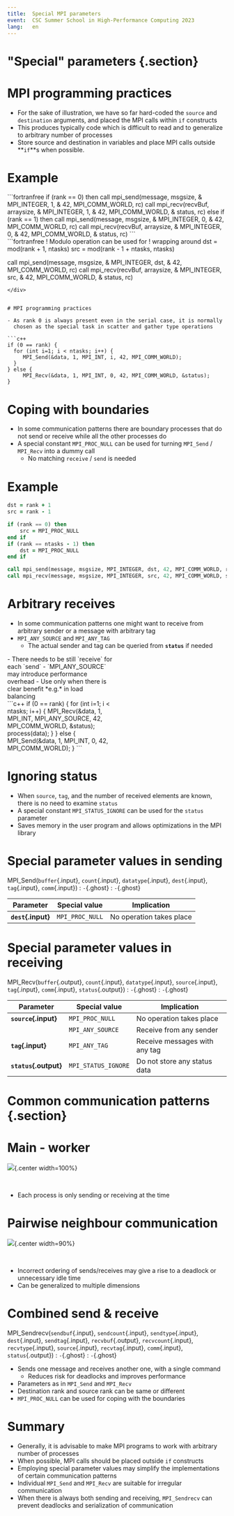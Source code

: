 ```yaml
---
title:  Special MPI parameters
event:  CSC Summer School in High-Performance Computing 2023
lang:   en
---
```


# "Special" parameters {.section}

# MPI programming practices

- For the sake of illustration, we have so far hard-coded the `source`
  and `destination` arguments, and placed the MPI
  calls within `if` constructs
- This produces typically code which is difficult to read and to
  generalize to arbitrary number of processes
- Store source and destination in variables and place MPI calls
  outside **`if`**s when possible.

# Example

<div class=column>
```fortranfree
if (rank == 0) then
   call mpi_send(message, msgsize, &
                 MPI_INTEGER, 1, &
                 42, MPI_COMM_WORLD, rc)
   call mpi_recv(recvBuf, arraysize, &
                 MPI_INTEGER, 1, &
                 42, MPI_COMM_WORLD, &
                 status, rc)
else if (rank == 1) then
   call mpi_send(message, msgsize, &
                 MPI_INTEGER, 0, &
                 42, MPI_COMM_WORLD, rc)
   call mpi_recv(recvBuf, arraysize, &
                 MPI_INTEGER, 0, &
                 42, MPI_COMM_WORLD, &
                 status, rc)
```
</div>

<div class=column>
```fortranfree
! Modulo operation can be used for
! wrapping around
dst = mod(rank + 1, ntasks)
src = mod(rank - 1 + ntasks, ntasks)

call mpi_send(message, msgsize, &
              MPI_INTEGER, dst, &
              42, MPI_COMM_WORLD, rc)
call mpi_recv(recvBuf, arraysize, &
              MPI_INTEGER, src, &
              42, MPI_COMM_WORLD, &
              status, rc)

```
</div>


# MPI programming practices

- As rank 0 is always present even in the serial case, it is normally
  chosen as the special task in scatter and gather type operations

```c++
if (0 == rank) {
  for (int i=1; i < ntasks; i++) {
     MPI_Send(&data, 1, MPI_INT, i, 42, MPI_COMM_WORLD);
  }
} else {
     MPI_Recv(&data, 1, MPI_INT, 0, 42, MPI_COMM_WORLD, &status);
}
```

# Coping with boundaries

- In some communication patterns there are boundary processes that do
  not send or receive while all the other processes do
- A special constant `MPI_PROC_NULL` can be used for turning
  `MPI_Send` / `MPI_Recv` into a dummy call
    - No matching `receive` / `send` is needed

# Example

```fortranfree
dst = rank + 1
src = rank - 1

if (rank == 0) then
    src = MPI_PROC_NULL
end if
if (rank == ntasks - 1) then
    dst = MPI_PROC_NULL
end if

call mpi_send(message, msgsize, MPI_INTEGER, dst, 42, MPI_COMM_WORLD, rc)
call mpi_recv(message, msgsize, MPI_INTEGER, src, 42, MPI_COMM_WORLD, status, rc)
```


# Arbitrary receives

- In some communication patterns one might want to receive from
  arbitrary sender or a message with arbitrary tag
- `MPI_ANY_SOURCE` and `MPI_ANY_TAG`
    - The actual sender and tag can be queried from **`status`** if
      needed

<div class=column style="width:48%">
- There needs to be still `receive` for each `send`
- `MPI_ANY_SOURCE` may introduce performance overhead
    - Use only when there is clear benefit *e.g.* in load balancing
</div>

<div class=column style="width:50%">
```c++
if (0 == rank) {
  for (int i=1; i < ntasks; i++) {
     MPI_Recv(&data, 1, MPI_INT, MPI_ANY_SOURCE,
              42, MPI_COMM_WORLD, &status);
     process(data);
  }
} else {
     MPI_Send(&data, 1, MPI_INT, 0,
              42, MPI_COMM_WORLD);
}
```
</div>


# Ignoring status

- When `source`, `tag`, and the number of received elements are known,
  there is no need to examine `status`
- A special constant `MPI_STATUS_IGNORE` can be used for the `status`
  parameter
- Saves memory in the user program and allows optimizations in the MPI library

# Special parameter values in sending

MPI_Send(`buffer`{.input}, `count`{.input}, `datatype`{.input}, `dest`{.input}, `tag`{.input}, `comm`{.input})
  : `-`{.ghost}
    : `-`{.ghost}

| Parameter          | Special value    | Implication                                  |
| ----------         | ---------------- | -------------------------------------------- |
| **`dest`{.input}** | `MPI_PROC_NULL`  | No operation takes place                     |

# Special parameter values in receiving

MPI_Recv(`buffer`{.output}, `count`{.input}, `datatype`{.input}, `source`{.input}, `tag`{.input}, `comm`{.input}, `status`{.output})
  : `-`{.ghost}
    : `-`{.ghost}

| Parameter             | Special value       | Implication                                  |
| ----------            | ----------------    | -------------------------------------------- |
| **`source`{.input}**  | `MPI_PROC_NULL`     | No operation takes place                     |
|                       | `MPI_ANY_SOURCE`    | Receive from any sender                      |
| **`tag`{.input}**     | `MPI_ANY_TAG`       | Receive messages with any tag                |
| **`status`{.output}** | `MPI_STATUS_IGNORE` | Do not store any status data                 |

# Common communication patterns {.section}

# Main - worker

![](img/comm_patt1.png){.center width=100%}

<br>

- Each process is only sending or receiving at the time

# Pairwise neighbour communication

![](img/comm_patt2.png){.center width=90%}

<br>

- Incorrect ordering of sends/receives may give a rise to a deadlock
  or unnecessary idle time
- Can be generalized to multiple dimensions

# Combined send & receive

MPI_Sendrecv(`sendbuf`{.input}, `sendcount`{.input}, `sendtype`{.input}, `dest`{.input}, `sendtag`{.input}, `recvbuf`{.output}, `recvcount`{.input}, `recvtype`{.input}, `source`{.input}, `recvtag`{.input}, `comm`{.input}, `status`{.output})
  : `-`{.ghost}
    : `-`{.ghost}

- Sends one message and receives another one, with a single command
    - Reduces risk for deadlocks and improves performance
- Parameters as in `MPI_Send` and `MPI_Recv`
- Destination rank and source rank can be same or different
- `MPI_PROC_NULL` can be used for coping with the boundaries


# Summary

- Generally, it is advisable to make MPI programs to work with
  arbitrary number of processes
- When possible, MPI calls should be placed outside `if` constructs
- Employing special parameter values may simplify the implementations
  of certain communication patterns
- Individual `MPI_Send` and `MPI_Recv` are suitable for irregular communication
- When there is always both sending and receiving, `MPI_Sendrecv` can prevent deadlocks
  and serialization of communication
